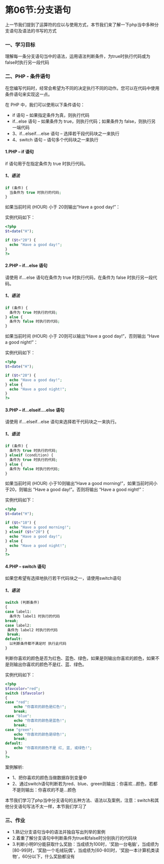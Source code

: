 # 第06节:分支语句

上一节我们提到了运算符的应以与使用方式，本节我们来了解一下php当中多种分支语句及语法的书写的方式

### 一、学习目标

理解每一条分支语句当中的语法，运用语法判断条件，为true时执行代码或为false时执行另一段代码

### 二、PHP - 条件语句

在您编写代码时，经常会希望为不同的决定执行不同的动作。您可以在代码中使用条件语句来实现这一点。  

在 PHP 中，我们可以使用以下条件语句：

* if 语句 – 如果指定条件为真，则执行代码
* if…else 语句 – 如果条件为 true，则执行代码；如果条件为 false，则执行另一端代码
* 3、if…elseif….else 语句 – 选择若干段代码块之一来执行
* 4、switch 语句 – 语句多个代码块之一来执行

#### 1.PHP – if 语句

if 语句用于在指定条件为 true 时执行代码。

##### 1、语法
``` php
if (条件) {
  当条件为 true 时执行的代码;
}
```
如果当前时间 (HOUR) 小于 20则输出“Have a good day!”：

实例代码如下：

``` php
<?php
$t=date("H");

if ($t<"20") {
  echo "Have a good day!";
}
?>
```

#### 2.PHP – if…else 语句
请使用 if….else 语句在条件为 true 时执行代码，在条件为 false 时执行另一段代码。

##### 1、语法
``` php
if (条件) {
  条件为 true 时执行的代码;
} else {
  条件为 false 时执行的代码;
}
```
如果当前时间 (HOUR) 小于 20则可以输出“Have a good day!”，否则输出 “Have a good night!”：

实例代码如下：

``` php
<?php
$t=date("H");

if ($t<"20") {
  echo "Have a good day!";
} else {
  echo "Have a good night!";
}
?>
```

#### 3.PHP – if…elseif….else 语句
请使用 if….elseif…else 语句来选择若干代码块之一来执行。

##### 1、语法
``` php
if (条件) {
  条件为 true 时执行的代码;
} elseif (condition) {
  条件为 true 时执行的代码;
} else {
  条件为 false 时执行的代码;
}
```

如果当前时间 (HOUR) 小于10则输出“Have a good morning!”，如果当前时间小于20，则输出 “Have a good day!”。否则将输出 “Have a good night!”：

实例代码如下：

``` php
<?php
$t=date("H");

if ($t<"10") {
  echo "Have a good morning!";
} elseif ($t<"20") {
  echo "Have a good day!";
} else {
  echo "Have a good night!";
}
?>
```

#### 4.PHP – switch 语句
如果您希望有选择地执行若干代码块之一，请使用switch语句

##### 1、语法

``` php
switch (判断条件)
{
case label1:
  条件为 label1 时执行的代码
break; 
case label2:
 条件为 label2 时执行的代码
 break;
default:
  以判断条件都不满足时 执行此代码
}
```

判断你喜欢的颜色是否为红色、蓝色、绿色，如果是则输出你喜欢的颜色，如果不是则输出你喜欢的颜色不是红、蓝、绿色。

实例代码如下：

``` php
<?php
$favcolor="red";
switch ($favcolor)
{
case "red":
    echo "你喜欢的颜色是红色!";
    break;
case "blue":
    echo "你喜欢的颜色是蓝色!";
    break;
case "green":
    echo "你喜欢的颜色是绿色!";
    break;
default:
    echo "你喜欢的颜色不是 红, 蓝, 或绿色!";
}
?>
```

案例解析:
* 1、把你喜欢的颜色当做数据存到变量中
* 2、通过switch语句判断若为red、blue、green则输出：你喜欢...颜色，若都不是则输出：你喜欢的不是...颜色

本节我们学习了php当中分支语句的五种方法、语法以及案例，注意：switch和其他分支语句写法不太一样，本节我们学习了

### 三、作业
* 1.熟记分支语句当中的语法并独自写出列举的案例
* 2.着重了解分支语句中判断条件为true和false时分别执行的代码块
* 3.判断小明91分能获取什么奖励：当成绩为100时，'奖励一台电脑'，当成绩为[80-99]时，'奖励一个毛绒玩偶'，当成绩为[60-80]时，'奖励一本计算机类读物'，60分以下，什么奖励都没有